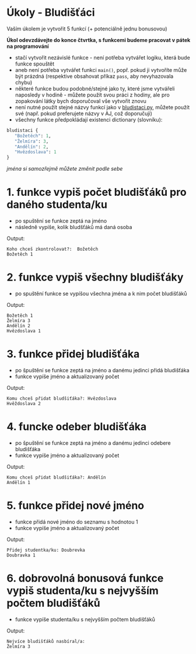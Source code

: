# Úkoly - Bludišťáci

Vaším úkolem je vytvořit 5 funkcí (+ potenciálně jednu bonusovou)

**Úkol odevzdávejte do konce čtvrtka, s funkcemi budeme pracovat v pátek na programování**

-   stačí vytvořit nezávislé funkce - není potřeba vytvářet logiku, která bude funkce spouštět
-   aneb není potřeba vytvářet funkci `main()`, popř. pokud ji vytvoříte může být prázdná (respektive obsahovat příkaz `pass`, aby nevyhazovala chybu)
-   některé funkce budou podobné/stejné jako ty, které jsme vytvářeli naposledy v hodině - můžete použít svou práci z hodiny, ale pro zopakování látky bych doporučoval vše vytvořit znovu
-   není nutné použít stejné názvy funkcí jako v [bludistaci.py](/bludistaci.py), můžete použít své (např. pokud preferujete názvy v AJ, což doporučuji)
-   všechny funkce předpokládají existenci dictionary (slovníku):

```py
bludistaci {
   "Božetěch": 1,
   "Želmíra": 3,
   "Andělín": 2,
   "Hvězdoslava": 1
}
```

_jména si samozřejmě můžete změnit podle sebe_

# 1. funkce vypiš počet bludišťáků pro daného studenta/ku

-   po spuštění se funkce zeptá na jméno
-   následně vypíše, kolik bludšťáků má daná osoba

Output:

```
Koho chceš zkontrolovat?:  Božetěch
Božetěch 1
```

# 2. funkce vypiš všechny bludišťáky

-   po spuštění funkce se vypíšou všechna jména a k nim počet bludišťáků

Output:

```
Božetěch 1
Želmíra 3
Andělín 2
Hvězdoslava 1
```

# 3. funkce přidej bludišťáka

-   po špuštění se funkce zeptá na jméno a danému jedinci přidá bludišťáka
-   funkce vypíše jméno a aktualizovaný počet

Output:

```
Komu chceš přidat bludšiťáka?: Hvězdoslava
Hvěždoslava 2
```

# 4. funcke odeber bludišťáka

-   po špuštění se funkce zeptá na jméno a danému jedinci odebere bludišťáka
-   funkce vypíše jméno a aktualizovaný počet

Output:

```
Komu chceš přidat bludšiťáka?: Andělín
Andělín 1
```

# 5. funkce přidej nové jméno

-   funkce přidá nové jméno do seznamu s hodnotou 1
-   funkce vypíše jméno a aktualizovaný počet

Output:

```
Přidej studentka/ku: Doubrevka
Doubravka 1
```

# 6. dobrovolná bonusová funkce vypiš studenta/ku s nejvyšším počtem bludišťáků

-   funkce vypíše studenta/ku s nejvyšším počtem bludišťáků

Output:

```
Nejvíce bludišťáků nasbíral/a:
Želmíra 3
```
